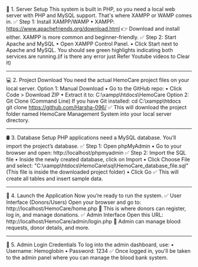 🧱 1. Server Setup
  This system is built in PHP, so you need a local web server with PHP and MySQL support. That's where XAMPP or WAMP comes in.
  ✅ Step 1: Install XAMPP/WAMP
      •	XAMPP: https://www.apachefriends.org/download.html
      👉 Download and install either. XAMPP is more common and beginner-friendly.
  ✅ Step 2: Start Apache and MySQL
      •	Open XAMPP Control Panel.
      •	Click Start next to Apache and MySQL.
          You should see green highlights indicating both services are running.(if is there any error just Refer Youtube videos to Clear it)
________________________________________________________________________________________________________________________
💻 2. Project Download
  You need the actual HemoCare project files on your local server.
  Option 1: Manual Download
      •	Go to the GitHub repo: 
      •	Click Code > Download ZIP
      •	Extract it to: C:\xampp\htdocs\HemoCare
  Option 2: Git Clone (Command Line)
      If you have Git installed:
      cd C:\xampp\htdocs\
      git clone https://github.com/Harsha-096/
          ✅ This will download the project folder named HemoCare Management System into your local server directory.
________________________________________________________________________________________________________________________
🛢️ 3. Database Setup
  PHP applications need a MySQL database. You’ll import the project’s database.
  ✅ Step 1: Open phpMyAdmin
      •	Go to your browser and open:
      http://localhost/phpmyadmin
  ✅ Step 2: Import the SQL file
      •	Inside the newly created database, click on Import
      •	Click Choose File and select:
      "C:\xampp\htdocs\HemoCare\sql\HemoCare_database_file.sql"
      (This file is inside the downloaded project folder)
      •	Click Go
        ✅ This will create all tables and insert sample data.
________________________________________________________________________________________________________________________
🚀 4. Launch the Application
  Now you’re ready to run the system.
  ✅ User Interface (Donors/Users)
      Open your browser and go to:
      http://localhost/HemoCare/home.php
      📌 This is where donors can register, log in, and manage donations.
  ✅ Admin Interface
      Open this URL:
      http://localhost/HemoCare/admin/login.php
      📌 Admin can manage blood requests, donor details, and more.
________________________________________________________________________________________________________________________
🔐 5. Admin Login Credentials
  To log into the admin dashboard, use:
      •	Username: Hemoglobin 
      •	Password: 1234
      ✅ Once logged in, you'll be taken to the admin panel where you can manage the blood bank system.
